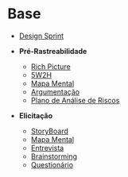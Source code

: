 # Base

- [Design Sprint](preTraceability/DesignSprint.md)

- **Pré-Rastreabilidade**
    - [Rich Picture](preTraceability/RichPicture.md)
    - [5W2H](preTraceability/5W2H.md)
    - [Mapa Mental](preTraceability/MapaMental.md)
    - [Argumentação](preTraceability/Argumentacao.md)
    - [Plano de Análise de Riscos](preTraceability/PlanAnaliseRiscos.md)
- **Elicitação**
    - [StoryBoard](../Elicitation/StoryBoard.md)
    - [Mapa Mental](../Elicitation/MapaMental.md)
    - [Entrevista](../Elicitation/Entrevista.md)
    - [Brainstorming](../Elicitation/Brainstorming.md)
    - [Questionário](../Elicitation/Questionario.md)